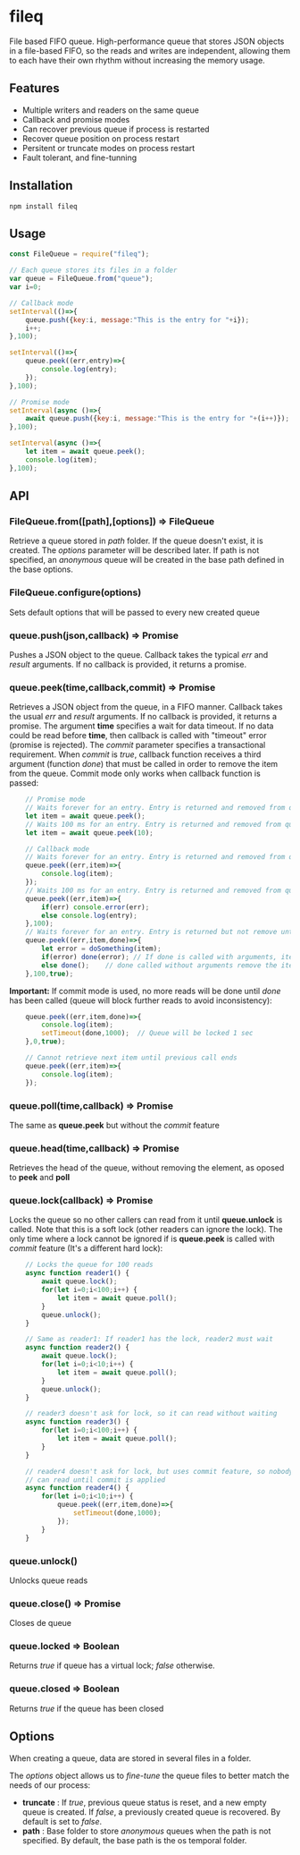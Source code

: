 # fileq

File based FIFO queue.
High-performance queue that stores JSON objects in a file-based FIFO, so the reads and writes are independent, allowing them to each have their own rhythm without increasing the memory usage.

## Features
* Multiple writers and readers on the same queue
* Callback and promise modes
* Can recover previous queue if process is restarted
* Recover queue position on process restart
* Persitent or truncate modes on process restart
* Fault tolerant, and fine-tunning

## Installation
```
npm install fileq
```

## Usage
```javascript
const FileQueue = require("fileq");

// Each queue stores its files in a folder
var queue = FileQueue.from("queue");
var i=0;

// Callback mode
setInterval(()=>{
	queue.push({key:i, message:"This is the entry for "+i});
	i++;
},100);

setInterval(()=>{
	queue.peek((err,entry)=>{
		console.log(entry);
	});
},100);

// Promise mode
setInterval(async ()=>{
	await queue.push({key:i, message:"This is the entry for "+(i++)});
},100);

setInterval(async ()=>{
	let item = await queue.peek();
	console.log(item);
},100);

```

## API
### FileQueue.from([path],[options]) => FileQueue
Retrieve a queue stored in *path* folder. If the queue doesn't exist, it is
created. The *options* parameter will be described later. If path is not
specified, an *anonymous* queue will be created in the base path defined in
the base options.

### FileQueue.configure(options)
Sets default options that will be passed to every new created queue

### queue.push(json,callback) => Promise
Pushes a JSON object to the queue. Callback takes the typical *err* and
*result* arguments. If no callback is provided, it returns a promise.

### queue.peek(time,callback,commit) => Promise
Retrieves a JSON object from the queue, in a FIFO manner. Callback takes the
usual *err* and *result* arguments. If no callback is provided, it returns a
promise. The argument **time** specifies a wait for data timeout. If no data
could be read before **time**, then callback is called with "timeout" error
(promise is rejected). The *commit* parameter specifies a transactional requirement.
When *commit* is *true*, callback function receives a third argument (function *done*)
that must be called in order to remove the item from the queue.
Commit mode only works when callback function is passed:

```javascript
	// Promise mode
	// Waits forever for an entry. Entry is returned and removed from queue
	let item = await queue.peek();
	// Waits 100 ms for an entry. Entry is returned and removed from queue, or timeout error
	let item = await queue.peek(10);

	// Callback mode
	// Waits forever for an entry. Entry is returned and removed from queue
	queue.peek((err,item)=>{
		console.log(item);
	});
	// Waits 100 ms for an entry. Entry is returned and removed from queue, or timeout error
	queue.peek((err,item)=>{
		if(err) console.error(err);
		else console.log(entry);
	},100);
	// Waits forever for an entry. Entry is returned but not remove until done is called
	queue.peek((err,item,done)=>{
		let error = doSomething(item);
		if(error) done(error); // If done is called with arguments, item is not removed
		else done();	// done called without arguments remove the item from the queue
	},100,true);
```
**Important:** If commit mode is used, no more reads will be done until *done*
has been called (queue will block further reads to avoid inconsistency):
```javascript
	queue.peek((err,item,done)=>{
		console.log(item);
		setTimeout(done,1000);	// Queue will be locked 1 sec
	},0,true);

	// Cannot retrieve next item until previous call ends
	queue.peek((err,item)=>{
		console.log(item);
	});
```

### queue.poll(time,callback) => Promise
The same as **queue.peek** but without the *commit* feature

### queue.head(time,callback) => Promise
Retrieves the head of the queue, without removing the element, as
oposed to **peek** and **poll**

### queue.lock(callback) => Promise
Locks the queue so no other callers can read from it until **queue.unlock**
is called. Note that this is a soft lock (other readers can ignore the lock). The only time where a lock cannot be ignored if is **queue.peek** is called with *commit* feature (It's a different hard lock):

```javascript
	// Locks the queue for 100 reads
	async function reader1() {
		await queue.lock();
		for(let i=0;i<100;i++) {
			let item = await queue.poll();
		}
		queue.unlock();
	}

	// Same as reader1: If reader1 has the lock, reader2 must wait
	async function reader2() {
		await queue.lock();
		for(let i=0;i<10;i++) {
			let item = await queue.poll();
		}
		queue.unlock();
	}

	// reader3 doesn't ask for lock, so it can read without waiting
	async function reader3() {
		for(let i=0;i<100;i++) {
			let item = await queue.poll();
		}
	}

	// reader4 doesn't ask for lock, but uses commit feature, so nobody
	// can read until commit is applied
	async function reader4() {
		for(let i=0;i<10;i++) {
			queue.peek((err,item,done)=>{
				setTimeout(done,1000);
			});
		}
	}
```

### queue.unlock()
Unlocks queue reads

### queue.close() => Promise
Closes de queue

### queue.locked => Boolean
Returns *true* if queue has a virtual lock; *false* otherwise.

### queue.closed => Boolean
Returns *true* if the queue has been closed

## Options
When creating a queue, data are stored in several files in a folder.

The *options* object allows us to *fine-tune* the queue files to better match
the needs of our process:
* **truncate** : If *true*, previous queue status is reset, and a new empty
queue is created. If *false*, a previously created queue is recovered. By
default is set to *false*.
* **path** : Base folder to store *anonymous* queues when the path is not
specified. By default, the base path is the os temporal folder.

